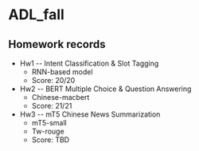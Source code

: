 # ADL_fall

## Homework records
* Hw1 -- Intent Classification & Slot Tagging
  * RNN-based model
  * Score: 20/20
* Hw2 -- BERT Multiple Choice & Question Answering
  * Chinese-macbert
  * Score: 21/21
* Hw3 -- mT5 Chinese News Summarization
  * mT5-small
  * Tw-rouge
  * Score: TBD
